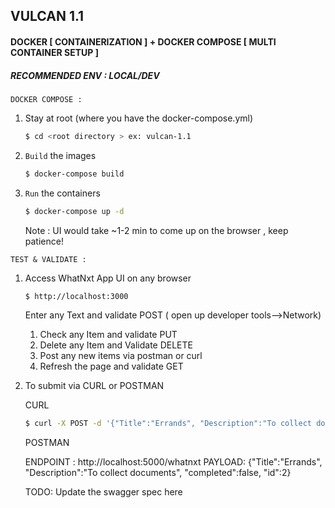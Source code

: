 
## VULCAN 1.1 
#### DOCKER [ CONTAINERIZATION ] + DOCKER COMPOSE [ MULTI CONTAINER SETUP ]

##### RECOMMENDED ENV : LOCAL/DEV

`DOCKER COMPOSE :`

1. Stay at root (where you have the docker-compose.yml)
    ```bash
    $ cd <root directory > ex: vulcan-1.1
    ```    

2. `Build` the images 
    ```bash
    $ docker-compose build
    ```
3. `Run` the containers
    ```bash
    $ docker-compose up -d
    ```
    Note : UI would take ~1-2 min to come up on the browser , keep patience!


`TEST & VALIDATE :`


1. Access WhatNxt App UI on any browser

    ```bash
    $ http://localhost:3000
    ```    

    Enter any Text and validate POST ( open up developer tools-->Network) 

    1. Check any Item and validate PUT 
    2. Delete any Item and Validate DELETE
    3. Post any new items via postman or curl
    4. Refresh the page and validate GET 
    
2. To submit via CURL or POSTMAN

    CURL
    ```bash
    $ curl -X POST -d '{"Title":"Errands", "Description":"To collect documents", "completed":false, "id":2}' 'http://localhost:5000/whatnxt' -H 'Content-Type: application/json'
    ```  

    POSTMAN 

    ENDPOINT : http://localhost:5000/whatnxt
    PAYLOAD: 
        {"Title":"Errands", "Description":"To collect documents", "completed":false, "id":2}
    
    TODO: Update the swagger spec here 

